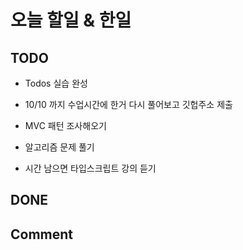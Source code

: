 # 오늘 할일 & 한일

## TODO

- Todos 실습 완성

- 10/10 까지 수업시간에 한거 다시 풀어보고 깃헙주소 제출

- MVC 패턴 조사해오기

- 알고리즘 문제 풀기

- 시간 남으면 타입스크립트 강의 듣기

## DONE

## Comment
